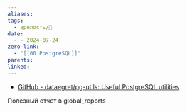 ```yaml
---
aliases: 
tags:
  - зрелость/🌱
date:
  - - 2024-07-24
zero-link:
  - "[[00 PostgreSQL]]"
parents: 
linked:
---
```

- [GitHub - dataegret/pg-utils: Useful PostgreSQL utilities](https://github.com/dataegret/pg-utils)

Полезный отчет в global_reports
